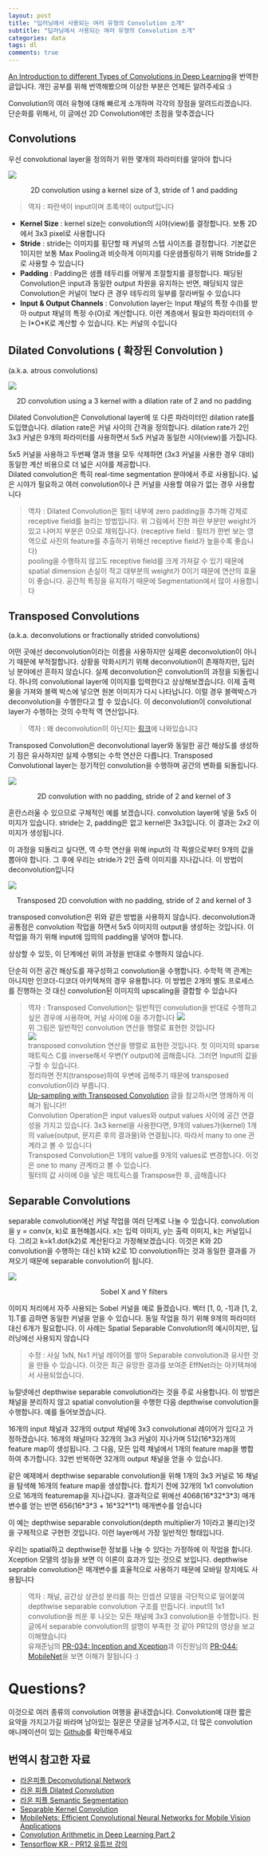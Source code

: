 ```yaml
---
layout: post
title: "딥러닝에서 사용되는 여러 유형의 Convolution 소개"
subtitle: "딥러닝에서 사용되는 여러 유형의 Convolution 소개"
categories: data
tags: dl
comments: true
---
```

[An Introduction to different Types of Convolutions in Deep Learning](https://towardsdatascience.com/types-of-convolutions-in-deep-learning-717013397f4d)을 번역한 글입니다. 개인 공부를 위해 번역해봤으며 이상한 부분은 언제든 알려주세요 :)



Convolution의 여러 유형에 대해 빠르게 소개하며 각각의 장점을 알려드리겠습니다. 단순화를 위해서, 이 글에선 2D Convolution에만 초점을 맞추겠습니다


## Convolutions

우선 convolutional layer을 정의하기 위한 몇개의 파라미터를 알아야 합니다

<img src="https://cdn-images-1.medium.com/max/1200/1*1okwhewf5KCtIPaFib4XaA.gif">
<p align="center">2D convolution using a kernel size of 3, stride of 1 and padding</p>

> 역자 : 파란색이 input이며 초록색이 output입니다

- **Kernel Size** : kernel size는 convolution의 시야(view)를 결정합니다. 보통 2D에서 3x3 pixel로 사용합니다
- **Stride** : stride는 이미지를 횡단할 때 커널의 스텝 사이즈를 결정합니다.  기본값은 1이지만 보통 Max Pooling과 비슷하게 이미지를 다운샘플링하기 위해 Stride를 2로 사용할 수 있습니다
- **Padding** : Padding은 샘플 테두리를 어떻게 조절할지를 결정합니다. 패딩된 Convolution은 input과 동일한 output 차원을 유지하는 반면, 패딩되지 않은 Convolution은 커널이 1보다 큰 경우 테두리의 일부를 잘라버릴 수 있습니다
- **Input & Output Channels** : Convolution layer는 Input 채널의 특정 수(I)를 받아 output 채널의 특정 수(O)로 계산합니다. 이런 계층에서 필요한 파라미터의 수는 I\*O\*K로 계산할 수 있습니다. K는 커널의 수입니다


## Dilated Convolutions ( 확장된 Convolution )
(a.k.a. atrous convolutions)

<img src="https://cdn-images-1.medium.com/max/1200/1*SVkgHoFoiMZkjy54zM_SUw.gif">
<p align="center">
2D convolution using a 3 kernel with a dilation rate of 2 and no padding
</p>

Dilated Convolution은 Convolutional layer에 또 다른 파라미터인 dilation rate를 도입했습니다. dilation rate은 커널 사이의 간격을 정의합니다. dilation rate가 2인 3x3 커널은 9개의 파라미터를 사용하면서 5x5 커널과 동일한 시야(view)를 가집니다.  

5x5 커널을 사용하고 두번째 열과 행을 모두 삭제하면 (3x3 커널을 사용한 경우 대비)동일한 계산 비용으로 더 넓은 시야를 제공합니다.   
Dilated convolution은 특히 real-time segmentation 분야에서 주로 사용됩니다. 넓은 시야가 필요하고 여러 convolution이나 큰 커널을 사용할 여유가 없는 경우 사용합니다

> 역자 : Dilated Convolution은 필터 내부에 zero padding을 추가해 강제로 receptive field를 늘리는 방법입니다. 위 그림에서 진한 파란 부분만 weight가 있고 나머지 부분은 0으로 채워집니다. (receptive field : 필터가 한번 보는 영역으로 사진의 feature를 추출하기 위해선 receptive field가 높을수록 좋습니다)   
> pooling을 수행하지 않고도 receptive field를 크게 가져갈 수 있기 때문에 spatial dimension 손실이 적고 대부분의 weight가 0이기 때문에 연산의 효율이 좋습니다. 공간적 특징을 유지하기 때문에 Segmentation에서 많이 사용합니다

## Transposed Convolutions
(a.k.a. deconvolutions or fractionally strided convolutions)

어떤 곳에선 deconvolution이라는 이름을 사용하지만 실제론 deconvolution이 아니기 때문에 부적절합니다. 상황을 악화시키기 위해 deconvolution이 존재하지만, 딥러닝 분야에선 흔하지 않습니다. 실제 deconvolution은 convolution의 과정을 되돌립니다. 하나의 convolutional layer에 이미지를 입력한다고 상상해보겠습니다. 이제 출력물을 가져와 블랙 박스에 넣으면 원본 이미지가 다시 나타납니다. 이럴 경우 블랙박스가 deconvolution을 수행한다고 할 수 있습니다. 이 deconvolution이 convolutional layer가 수행하는 것의 수학적 역 연산입니다.  

> 역자 : 왜 deconvolution이 아닌지는 [링크](https://datascience.stackexchange.com/questions/6107/what-are-deconvolutional-layers)에 나와있습니다

Transposed Convolution은 deconvolutional layer와 동일한 공간 해상도를 생성하기 점은 유사하지만 실제 수행되는 수학 연산은 다릅니다. Transposed Convolutional layer는 정기적인 convolution을 수행하며 공간의 변화를 되돌립니다.


<img src="https://cdn-images-1.medium.com/max/1200/1*BMngs93_rm2_BpJFH2mS0Q.gif">
<p align="center">
2D convolution with no padding, stride of 2 and kernel of 3
</p>

혼란스러울 수 있으므로 구체적인 예를 보겠습니다. convolution layer에 넣을 5x5 이미지가 있습니다. stride는 2, padding은 없고 kernel은 3x3입니다. 이 결과는 2x2 이미지가 생성됩니다.  

이 과정을 되돌리고 싶다면, 역 수학 연산을 위해 input의 각 픽셀으로부터 9개의 값을 뽑아야 합니다. 그 후에 우리는 stride가 2인 출력 이미지를 지나갑니다. 이 방법이 deconvolution입니다

<img src="https://cdn-images-1.medium.com/max/1200/1*Lpn4nag_KRMfGkx1k6bV-g.gif">
<p align="center">
Transposed 2D convolution with no padding, stride of 2 and kernel of 3
</p>

transposed convolution은 위와 같은 방법을 사용하지 않습니다. deconvolution과 공통점은 convolution 작업을 하면서 5x5 이미지의 output을 생성하는 것입니다. 이 작업을 하기 위해 input에 임의의 padding을 넣어야 합니다.  

상상할 수 있듯, 이 단계에선 위의 과정을 반대로 수행하지 않습니다.   

단순히 이전 공간 해상도를 재구성하고 convolution을 수행합니다. 수학적 역 관계는 아니지만 인코더-디코더 아키텍쳐의 경우 유용합니다. 이 방법은 2개의 별도 프로세스를 진행하는 것 대신 convolution된 이미지의 upscaling을 결합할 수 있습니다



> 역자 : Transposed Convolution는 일반적인 convolution을 반대로 수행하고 싶은 경우에 사용하며, 커널 사이에 0을 추가합니다 
> <img src="https://www.dropbox.com/s/ksuhdbpji514bqm/%EC%8A%A4%ED%81%AC%EB%A6%B0%EC%83%B7%202018-06-04%2021.46.09.png?dl=1">  
> 위 그림은 일반적인 convolution 연산을 행렬로 표현한 것입니다   
> <img src="https://www.dropbox.com/s/bp3752jefh3afh0/%EC%8A%A4%ED%81%AC%EB%A6%B0%EC%83%B7%202018-06-04%2021.45.07.png?dl=1">  
> transposed convolution 연산을 행렬로 표현한 것입니다. 첫 이미지의 sparse 매트릭스 C를 inverse해서 우변(Y output)에 곱해줍니다. 그러면 Input의 값을 구할 수 있습니다.  
> 정리하면 전치(transpose)하여 우변에 곱해주기 때문에 transposed convolution이라 부릅니다.  
> [Up-sampling with Transposed Convolution](https://towardsdatascience.com/up-sampling-with-transposed-convolution-9ae4f2df52d0) 글을 참고하시면 명쾌하게 이해가 됩니다!!    
> Convolution Operation은 input values와 output values 사이에 공간 연결성을 가지고 있습니다. 3x3 kernel을 사용한다면, 9개의 values가(kernel) 1개의 value(output, 문지른 후의 결과물)와 연결됩니다. 따라서 many to one 관계라고 볼 수 있습니다  
> Transposed Convolution은 1개의 value를 9개의 values로 변경합니다. 이것은 one to many 관계라고 볼 수 있습니다.   
> 필터의 값 사이에 0을 넣은 매트릭스를 Transpose한 후, 곱해줍니다


## Separable Convolutions

separable convolution에선 커널 작업을 여러 단계로 나눌 수 있습니다. convolution을 y = conv(x, k)로 표현해봅시다. x는 입력 이미지, y는 출력 이미지, k는 커널입니다. 그리고 k=k1.dot(k2)로 계산된다고 가정해보겠습니다. 이것은 K와 2D convolution을 수행하는 대신 k1와 k2로 1D convolution하는 것과 동일한 결과를 가져오기 때문에 separable convolution이 됩니다.  

<img src="https://cdn-images-1.medium.com/max/1200/1*owXMr9DonUUWP1c2Thg_Dw.png">
<p align="center">
Sobel X and Y filters
</p>

이미지 처리에서 자주 사용되는 Sobel 커널을 예로 들겠습니다. 벡터 [1, 0, -1]과 [1, 2, 1].T를 곱하면 동일한 커널을 얻을 수 있습니다. 동일 작업을 하기 위해 9개의 파라미터 대신 6개가 필요합니다.  이 사례는 Spatial Separable Convolution의 예시이지만, 딥러닝에선 사용되지 않습니다
> 수정 : 사실 1xN, Nx1 커널 레이어를 쌓아 Separable convolution과 유사한 것을 만들 수 있습니다. 이것은 최근 유망한 결과를 보여준 EffNet라는 아키텍쳐에서 사용되었습니다.

뉴럴넷에선 depthwise separable convolution라는 것을 주로 사용합니다. 이 방법은 채널을 분리하지 않고 spatial convolution을 수행한 다음 depthwise convolution을 수행합니다. 예를 들어보겠습니다.


16개의 input 채널과 32개의 output 채널에 3x3 convolutional 레이어가 있다고 가정하겠습니다. 16개의 채널마다 32개의 3x3 커널이 지나가며 512(16*32)개의 feature map이 생성됩니다. 그 다음, 모든 입력 채널에서 1개의 feature map을 병합하여 추가합니다. 32번 반복하면 32개의 output 채널을 얻을 수 있습니다.  

같은 예제에서 depthwise separable convolution을 위해 1개의 3x3 커널로 16 채널을 탐색해 16개의 feature map을 생성합니다. 합치기 전에 32개의 1x1 convolution으로 16개의 featuremap을 지나갑니다. 결과적으로 위에선 4068(16\*32\*3\*3) 매개 변수를 얻는 반면 656(16\*3\*3 + 16\*32\*1\*1) 매개변수를 얻습니다

이 예는 depthwise separable convolution(depth multiplier가 1이라고 불리는)것을 구체적으로 구현한 것입니다. 이런 layer에서 가장 일반적인 형태입니다.

우리는 spatial하고 depthwise한 정보를 나눌 수 있다는 가정하에 이 작업을 합니다. Xception 모델의 성능을 보면 이 이론이 효과가 있는 것으로 보입니다. depthwise seprable convolution은 매개변수를 효율적으로 사용하기 때문에 모바일 장치에도 사용됩니다

> 역자 : 채널, 공간상 상관성 분리를 하는 인셉션 모델을 극단적으로 밀어붙여 depthwise separable convolution 구조를 만듭니다. input의 1x1 convolution을 씌운 후 나오는 모든 채널에 3x3 convolution을 수행합니다. 원글에서 separable convolution의 설명이 부족한 것 같아 PR12의 영상을 보고 이해했습니다  
> 유재준님의 [PR-034: Inception and Xception](https://www.youtube.com/watch?v=V0dLhyg5_Dw)과 이진원님의 [PR-044: MobileNet](https://www.youtube.com/watch?v=7UoOFKcyIvM&feature=youtu.be)을 보면 이해가 잘됩니다 :)

# Questions?
이것으로 여러 종류의 convolution 여행을 끝내겠습니다. Convolution에 대한 짧은 요약을 가지고가길 바라며 남아있는 질문은 댓글을 남겨주시고, 더 많은 convolution 애니메이션이 있는 [Github](https://github.com/vdumoulin/conv_arithmetic)를 확인해주세요


## 번역시 참고한 자료
- [라온피플 Deconvolutional Network](http://laonple.blog.me/220985349467)
- [라온 피플 Dilated Convolution](http://laonple.blog.me/220991967450)
- [라온 피플 Semantic Segmentation](http://laonple.blog.me/221000648527)
- [Separable Kernel Convolution](http://trip2ee.tistory.com/74)
- [MobileNets: Efficient Convolutional Neural Networks for Mobile Vision Applications](http://openresearch.ai/t/mobilenets-efficient-convolutional-neural-networks-for-mobile-vision-applications/20)
- [Convolution Arithmetic in Deep Learning Part 2](https://nrupatunga.github.io/convolution-2/)
- [Tensorflow KR - PR12 유튜브 강의](https://www.youtube.com/playlist?list=PLlMkM4tgfjnJhhd4wn5aj8fVTYJwIpWkS)
